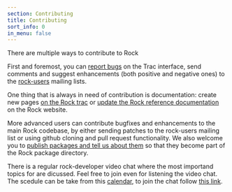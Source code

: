 ```yaml
---
section: Contributing
title: Contributing
sort_info: 0
in_menu: false
---
```

There are multiple ways to contribute to Rock

First and foremost, you can [report bugs](bugreports.html) on the Trac
interface, send comments and suggest enhancements (both positive and negative
ones) to the [rock-users](http://www.dfki.de/mailman/cgi-bin/listinfo/rock-users) mailing
lists.

One thing that is always in need of contribution is documentation: create new
pages [on the Rock trac](http://rock.opendfki.de) or [update the Rock reference
documentation](documentation.html) on the Rock website.

More advanced users can contribute bugfixes and enhancements to the main Rock
codebase, by either sending patches to the rock-users mailing list or using
github cloning and pull request functionality. We also welcome you to
[publish packages and tell us about them](packages.html) so that they become
part of the Rock package directory.

There is a regular rock-developer video chat where the most importand topics for
are dicussed. Feel free to join even for listening the video chat. The scedule 
can be take from this 
[calendar](https://www.google.com/calendar/embed?src=pq852g5ggr3pr4ouvhnq90rkrk%40group.calendar.google.com), 
to join the chat follow [this link](https://webconf.vc.dfn.de/r9mo7s3giij).
